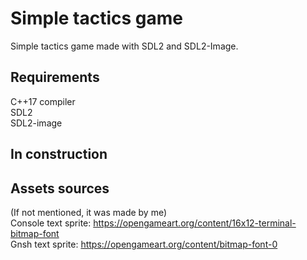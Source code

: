 # Simple tactics game
Simple tactics game made with SDL2 and SDL2-Image.

## Requirements
C++17 compiler  
SDL2  
SDL2-image  

## In construction

## Assets sources
(If not mentioned, it was made by me)\
Console text sprite: https://opengameart.org/content/16x12-terminal-bitmap-font  
Gnsh text sprite: https://opengameart.org/content/bitmap-font-0  

